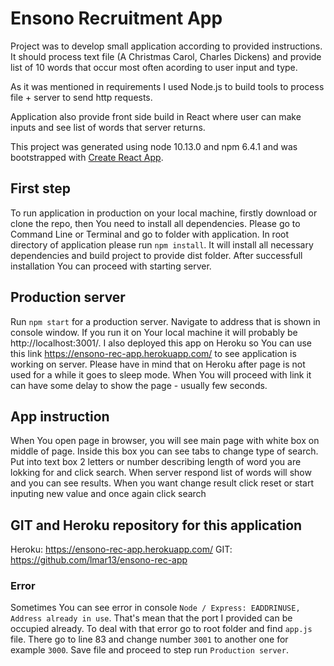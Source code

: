 # Ensono Recruitment App

Project was to develop small application according to provided instructions. It should process text file (A Christmas Carol, Charles Dickens) and provide list of 10 words that occur most often acording to user input and type. 

As it was mentioned in requirements I used Node.js to build tools to process file + server to send http requests.

Application also provide front side build in React where user can make inputs and see list of words that server returns.

This project was generated using node 10.13.0 and npm 6.4.1 and was bootstrapped with [Create React App](https://github.com/facebook/create-react-app).

## First step
To run application in production on your local machine, firstly download or clone the repo, then You need to install all dependencies. Please go to Command Line or Terminal and go to folder with application. In root directory of application please run `npm install`. It will install all necessary dependencies and build project to provide dist folder. After successfull installation You can proceed with starting server. 

## Production server

Run `npm start` for a production server. Navigate to address that is shown in console window. If you run it on Your local machine it will probably be http://localhost:3001/. 
I also deployed this app on Heroku so You can use this link https://ensono-rec-app.herokuapp.com/ to see application is working on server. Please have in mind that on Heroku after page is not used for a while it goes to sleep mode. When You will proceed with link it can have some delay to show the page - usually few seconds.

## App instruction

When You open page in browser, you will see main page with white box on middle of page. Inside this box you can see tabs to change type of search. Put into text box 2 letters or number describing length of word you are lokking for and click search. When server respond list of words will show and you can see results. When you want change result click reset or start inputing new value and once again click search

## GIT and Heroku repository for this application

Heroku: https://ensono-rec-app.herokuapp.com/
GIT: https://github.com/lmar13/ensono-rec-app

### Error

Sometimes You can see error in console `Node / Express: EADDRINUSE, Address already in use`. That's mean that the port I provided can be occupied already. To deal with that error go to root folder and find `app.js` file. There go to line 83 and change number `3001` to another one for example `3000`. Save file and proceed to step run `Production server`.
